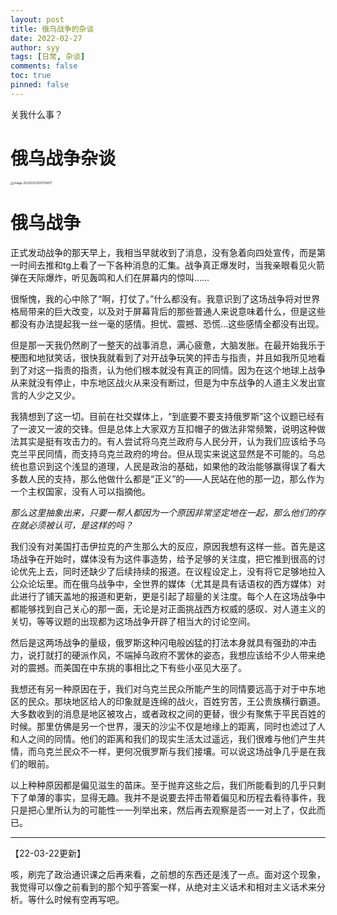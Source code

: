 ```yaml
---
layout: post
title: 俄乌战争的杂谈
date: 2022-02-27
author: syy
tags: [日常, 杂谈]
comments: false
toc: true
pinned: false
---
```


关我什么事？

# 俄乌战争杂谈

<img src="https://cdn.jsdelivr.net/gh/syy404/photospace/202203231207149.png" alt="image-20220323120730871" style="zoom: 33%;" />

<!--我已经太久太久没有写作了。看不清自己的内心，听不到心中的声音，已经将要持续三个季度了。我不会回答自己的问题，也不会产生心里的想法，这让现在我能做的事变得相当之少且困难，可是我连痛恨的感情都升不起来，我只会一次又一次地判断自己这样的状态是不对的，但却无法产生任何的厌恶和被伤感。-->

<!--那就让我来写点议论文吧，如果你实在是写不出来关于自己的文字的话，就为了他人而写吧。-->

<!--俄乌战争、生活议题，还有什么来着？-->

<!--对了，还有艾多美和公交车。-->

<!--我得大写特写。-->

# 俄乌战争

正式发动战争的那天早上，我相当早就收到了消息，没有急着向四处宣传，而是第一时间去推和tg上看了一下各种消息的汇集。<!--也许这是学习新闻之后收获的经验，面对新闻时查询信源的意识变强了。-->战争真正爆发时，当我亲眼看见火箭弹在天际爆炸，听见轰鸣和人们在屏幕内的惊叫……

很惭愧，我的心中除了“啊，打仗了。”什么都没有。我意识到了这场战争将对世界格局带来的巨大改变，以及对于屏幕背后的那些普通人来说意味着什么，但是这些都没有办法提起我一丝一毫的感情。担忧、震撼、恐慌…这些感情全都没有出现。

但是那一天我仍然刷了一整天的战事消息，满心疲惫，大脑发胀。在最开始我乐于梗图和地狱笑话，很快我就看到了对开战争玩笑的抨击与指责，并且如我所见地看到了对这一指责的指责，认为他们根本就没有真正的同情。因为在这个地球上战争从来就没有停止，中东地区战火从来没有断过，但是为中东战争的人道主义发出宣言的人少之又少。

我猜想到了这一切。目前在社交媒体上，“到底要不要支持俄罗斯”这个议题已经有了一波又一波的交锋。但是总体上大家双方互扣帽子的做法非常频繁，说明这种做法其实是挺有攻击力的。有人尝试将乌克兰政府与人民分开，认为我们应该给予乌克兰平民同情，而支持乌克兰政府的垮台。但从现实来说这显然是不可能的。乌总统也意识到这个浅显的道理，人民是政治的基础，如果他的政治能够赢得误了看大多数人民的支持，那么他做什么都是“正义”的——人民站在他的那一边，那么作为一个主权国家，没有人可以指摘他。

*那么这里抽象出来，只要一帮人都因为一个原因非常坚定地在一起，那么他们的存在就必须被认可，是这样的吗？*

我们没有对美国打击伊拉克的产生那么大的反应，原因我想有这样一些。首先是这场战争在开始时，媒体没有为这件事造势，给予足够的关注度，把它推到很高的讨论优先上去，同时还缺少了后续持续的报道。在议程设定上，没有将它足够地拉入公众论坛里。而在俄乌战争中，全世界的媒体（尤其是具有话语权的西方媒体）对此进行了铺天盖地的报道和更新，更是引起了超量的关注度。每个人在这场战争中都能够找到自己关心的那一面，无论是对正面挑战西方权威的感叹、对人道主义的关切，等等议题的出现都为这场战争开辟了相当大的讨论空间。

然后是这两场战争的量级，俄罗斯这种闪电般凶猛的打法本身就具有强劲的冲击力，说打就打的硬派作风，不端掉乌政府不罢休的姿态，我想应该给不少人带来绝对的震撼。而美国在中东挑的事相比之下有些小巫见大巫了。

我想还有另一种原因在于，我们对乌克兰民众所能产生的同情要远高于对于中东地区的民众。那块地区给人的印象就是连绵的战火，百姓穷苦，王公贵族横行霸道。大多数收到的消息是地区被攻占，或者政权之间的更替，很少有聚焦于平民百姓的时候。那里仿佛是另一个世界，漫天的沙尘不仅是地缘上的距离，同时也滤过了人和人之间的同情。他们的距离和我们的现实生活太过遥远，我们很难与他们产生共情，而乌克兰民众不一样，更何况俄罗斯与我们接壤。可以说这场战争几乎是在我们的眼前。

以上种种原因都是偏见滋生的苗床。至于抛弃这些之后，我们所能看到的几乎只剩下了单薄的事实，显得无趣。我并不是说要去抨击带着偏见和历程去看待事件，我只是把心里所认为的可能性一一列举出来，然后再去观察是否一一对上了，仅此而已。

---

【22-03-22更新】

咳，刷完了政治通识课之后再来看，之前想的东西还是浅了一点。面对这个现象，我觉得可以像之前看到的那个知乎答案一样，从绝对主义话术和相对主义话术来分析。等什么时候有空再写吧。

<!--毕竟现在的我，是无所谓立场，也没有任何想法的。-->

